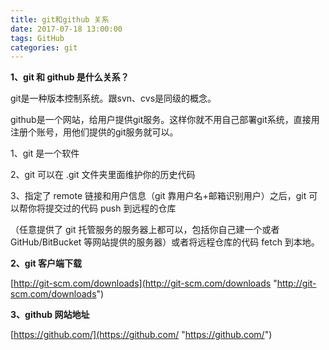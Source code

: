 ```yaml
---
title: git和github 关系
date: 2017-07-18 13:00:00
tags: GitHub
categories: git
---
```


**1、git 和 github 是什么关系？**

git是一种版本控制系统。跟svn、cvs是同级的概念。

github是一个网站，给用户提供git服务。这样你就不用自己部署git系统，直接用注册个账号，用他们提供的git服务就可以。

1、git 是一个软件

2、git 可以在 .git 文件夹里面维护你的历史代码

3、指定了 remote 链接和用户信息（git 靠用户名+邮箱识别用户）之后，git 可以帮你将提交过的代码 push 到远程的仓库

（任意提供了 git 托管服务的服务器上都可以，包括你自己建一个或者 GitHub/BitBucket 等网站提供的服务器）或者将远程仓库的代码 fetch 到本地。

**2、git 客户端下载**

[http://git-scm.com/downloads](http://git-scm.com/downloads "http://git-scm.com/downloads")

**3、github 网站地址**

[https://github.com/](https://github.com/ "https://github.com/")